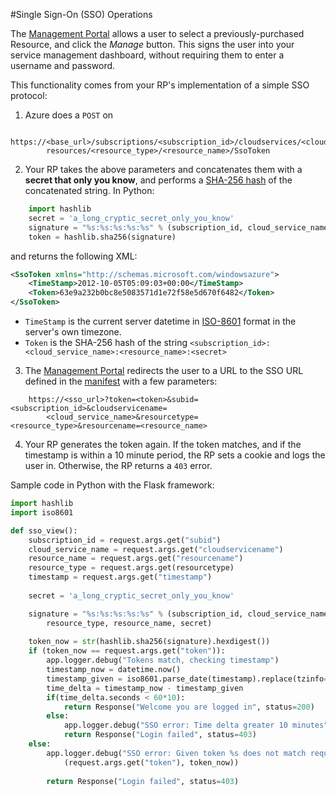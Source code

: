 #Single Sign-On (SSO) Operations

The [Management Portal](https://manage.microsoft.com) allows a user to select a previously-purchased Resource, and click the _Manage_ button. This signs the user into your service management dashboard, without requiring them to enter a username and password.

This functionality comes from your RP's implementation of a simple SSO protocol:

1) Azure does a `POST` on 
```
	https://<base_url>/subscriptions/<subscription_id>/cloudservices/<cloud_service_name>/
		resources/<resource_type>/<resource_name>/SsoToken
```

2) Your RP takes the above parameters and concatenates them with a **secret that only you know**, and performs a [SHA-256 hash](http://en.wikipedia.org/wiki/SHA-2) of the concatenated string. In Python:

```python
	import hashlib
	secret = 'a_long_cryptic_secret_only_you_know'
	signature = "%s:%s:%s:%s:%s" % (subscription_id, cloud_service_name, resource_type, resource_name, secret)
	token = hashlib.sha256(signature)
```

and returns the following XML:

```xml
<SsoToken xmlns="http://schemas.microsoft.com/windowsazure">
	<TimeStamp>2012-10-05T05:09:03+00:00</TimeStamp>
	<Token>63e9a232b0bc8e5083571d1e72f58e5d670f6482</Token>
</SsoToken>
```

* `TimeStamp` is the current server datetime in [ISO-8601](http://en.wikipedia.org/wiki/ISO_8601) format in the server's own timezone.
* `Token` is the SHA-256 hash of the string `<subscription_id>:<cloud_service_name>:<resource_name>:<secret>`

3) The [Management Portal](https://manage.windowsazure.com) redirects the user to a URL to the SSO URL defined in the [manifest](https://github.com/WindowsAzure/azure-resource-provider-sdk/tree/master/docs/manifest.md) with a few parameters:

```
	https://<sso_url>?token=<token>&subid=<subscription_id>&cloudservicename=
		<cloud_service_name>&resourcetype=<resource_type>&resourcename=<resource_name>
```

4) Your RP generates the token again. If the token matches, and if the timestamp is within a 10 minute period, the RP sets a cookie and logs the user in. Otherwise, the RP returns a `403` error.

Sample code in Python with the Flask framework: 


```python
import hashlib
import iso8601

def sso_view():
	subscription_id = request.args.get("subid")
	cloud_service_name = request.args.get("cloudservicename")
	resource_name = request.args.get("resourcename")
	resource_type = request.args.get(resourcetype)
	timestamp = request.args.get("timestamp")
	
	secret = 'a_long_cryptic_secret_only_you_know'

	signature = "%s:%s:%s:%s:%s" % (subscription_id, cloud_service_name, 
		resource_type, resource_name, secret)
	
	token_now = str(hashlib.sha256(signature).hexdigest())
	if (token_now == request.args.get("token")):
		app.logger.debug("Tokens match, checking timestamp")
		timestamp_now = datetime.now()
		timestamp_given = iso8601.parse_date(timestamp).replace(tzinfo=None)
		time_delta = timestamp_now - timestamp_given
		if(time_delta.seconds < 60*10):
			return Response("Welcome you are logged in", status=200)
		else:
			app.logger.debug("SSO error: Time delta greater 10 minutes")
			return Response("Login failed", status=403)
	else:
		app.logger.debug("SSO error: Given token %s does not match required token %s" % 
			(request.args.get("token"), token_now))
		
		return Response("Login failed", status=403)
```

